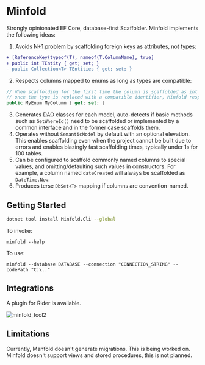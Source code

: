 # Minfold
Strongly opinionated EF Core, database-first Scaffolder. Minfold implements the following ideas:

1. Avoids [N+1 problem](https://learn.microsoft.com/en-us/ef/core/performance/efficient-querying) by scaffolding foreign keys as attributes, not types:
 ```diff
 + [ReferenceKey(typeof(T), nameof(T.ColumnName), true]
 + public int TEntity { get; set; }
 - public Collection<T> TEntities { get; set; }
 ```
2. Respects columns mapped to enums as long as types are compatible:
 ```cs
 // When scaffolding for the first time the column is scaffolded as int
 // once the type is replaced with a compatible identifier, Minfold respects the new type
 public MyEnum MyColumn { get; set; }
 ```
3. Generates DAO classes for each model, auto-detects if basic methods such as `GetWhereId()` need to be scaffolded or implemented by a common interface and in the former case scaffolds them.
4. Operates without `SemanticModel` by default with an optional elevation. This enables scaffolding even when the project cannot be built due to errors and enables blazingly fast scaffolding times, typically under 1s for 100 tables.
5. Can be configured to scaffold commonly named columns to special values, and omitting/defaulting such values in constructors. For example, a column named `dateCreated` will always be scaffolded as `DateTime.Now`.
6. Produces terse `DbSet<T>` mapping if columns are convention-named.

## Getting Started

```bash
dotnet tool install Minfold.Cli --global
```

To invoke:
```
minfold --help
```

To use:
```
minfold --database DATABASE --connection "CONNECTION_STRING" --codePath "C:\.."
```

## Integrations

A plugin for Rider is available.

![minfold_tool2](https://github.com/lofcz/minfold/assets/10260230/9baa544a-a9dd-4ff4-8cb8-4fd892bc3558)


## Limitations

Currently, Manfold doesn't generate migrations. This is being worked on. Minfold doesn't support views and stored procedures, this is not planned.
